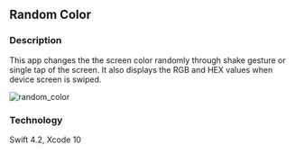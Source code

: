 ## Random Color

### Description

This app changes the the screen color randomly through shake gesture or single tap of the screen. It also displays the RGB and HEX values when device screen is swiped.

![random_color](https://user-images.githubusercontent.com/44620966/53683837-50045680-3ccb-11e9-834a-708c7991f1ce.png)

### Technology

Swift 4.2, Xcode 10
